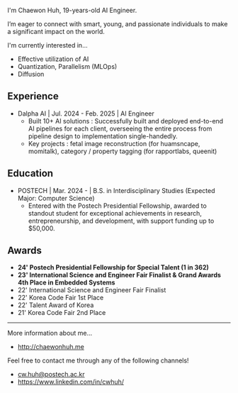 I'm Chaewon Huh, 19-years-old AI Engineer.

I’m eager to connect with smart, young, and passionate individuals to make a significant impact on the world.

I'm currently interested in...  
- Effective utilization of AI
- Quantization, Parallelism (MLOps)
- Diffusion
  

## Experience
- Dalpha AI | Jul. 2024 - Feb. 2025 | AI Engineer
  - Built 10+ AI solutions : Successfully built and deployed end-to-end AI pipelines for each client, overseeing the entire process from pipeline design to implementation single-handedly.
  - Key projects : fetal image reconstruction (for huamsncape, momitalk), category / property tagging (for rapportlabs, queenit)

## Education
- POSTECH | Mar. 2024 - | B.S. in Interdisciplinary Studies (Expected Major: Computer Science)
  - Entered with the Postech Presidential Fellowship, awarded to standout student for exceptional achievements in research, entrepreneurship, and development, with support funding up to $50,000.


## Awards
- **24' Postech Presidential Fellowship for Special Talent (1 in 362)**  
- **23' International Science and Engineer Fair Finalist & Grand Awards 4th Place in Embedded Systems**  
- 22' International Science and Engineer Fair Finalist  
- 22' Korea Code Fair 1st Place  
- 22' Talent Award of Korea  
- 21' Korea Code Fair 2nd Place  



---

More information about me...  
- http://chaewonhuh.me

Feel free to contact me through any of the following channels!  
- cw.huh@postech.ac.kr  
- https://www.linkedin.com/in/cwhuh/
